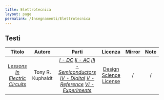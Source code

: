 ```yaml
---
title: Elettrotecnica
layout: page
permalink: /Insegnamenti/Elettrotecnica
---  
```


## Testi

| Titolo | Autore | Parti | Licenza | Mirror | Note |
| :---: | :---: | :---: | :---: | :---: | :---: |
| [_Lessons In Electric Circuits_](https://www.ibiblio.org/kuphaldt/electricCircuits/) | Tony R. Kuphaldt | [_I - DC_](https://www.ibiblio.org/kuphaldt/electricCircuits/DC/DC.pdf) [_II - AC_](https://www.ibiblio.org/kuphaldt/electricCircuits/AC/AC.pdf) [_III - Semiconductors_](https://www.ibiblio.org/kuphaldt/electricCircuits/Semi/SEMI.pdf) [_IV - Digital_](https://www.ibiblio.org/kuphaldt/electricCircuits/Digital/DIGI.pdf) [_V - Reference_](https://www.ibiblio.org/kuphaldt/electricCircuits/Ref/REF.pdf) [_VI - Experiments_](https://www.ibiblio.org/kuphaldt/electricCircuits/Exper/EXP.pdf) | [Design Science License](https://www.gnu.org/licenses/dsl.html) | / | / |
